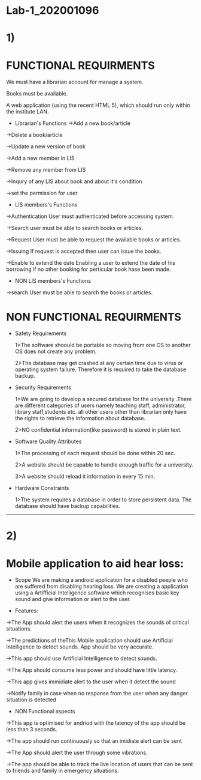 # Lab-1_202001096

# 1) 

# FUNCTIONAL REQUIRMENTS 

We must have a librarian account for manage a system.

Books must be available.

A web application (using the recent HTML 5), which should run only within the institute LAN.

* Librarian's Functions
->Add a new book/article

->Delete a book/article

->Update a new version of book

->Add a new member in LIS

->Remove any member from LIS

->Inqury of any LIS about book and about it's condition

->set the permission for user


* LIS members's Functions

->Authentication 
  User must authenticated before accessing system.

->Search
  user must be able to search books or articles.
  
->Request
  User must be able to request the available books or articles.
  
->Issuing
  If request is accepted then user can issue the books.

->Enable to extend the date
  Enabling a user to extend the date of his borrowing if no other booking for perticular book hase been made.
 
* NON LIS members's Functions

->search
  User must be able to search the books or articles.
  


# NON FUNCTIONAL REQUIRMENTS

* Safety Requirements

  1>The software shoould be portable so moving from one OS to another OS does not create any problem.
  
  2>The database may get crashed at any certain time due to virus or operating system failure. Therefore it is required to take the database backup.
  
* Security Requirements

  1>We are going to develop a secured database for the university .There are different categories of users namely teaching staff, administrator, library staff,students     etc. all other users other than librarian only have the rights to retrieve the information about database.
  
  2>NO confidential information(like password) is stored in plain text.
  
* Software Quality Attributes

  1>The processing of each request should be done within 20 sec.
  
  2>A website should be capable to handle enough traffic for a university.
  
  3>A website should reload it information in every 15 min. 
 
* Hardware Constraints

  1>The system requires a database in order to store persistent data. The database should have backup capabilities.
  
  
 ----------------------------------------------------------------------------------------------------------------------------------------------------------------------
# 2)
# Mobile application to aid hear loss:

* Scope
We are making a android application for a disabled peeple who are suffered from disabling hearing loss. We are creating a application using a Artifficial Intelligence software which recognises basic key sound and give information or alert to the user.

* Features:

->The App should alert the users when it recognizes the sounds of critical situations.

->The predictions of theThis Mobile application should use Artificial Intelligence to detect sounds. App should be very accurate.

->This app should use Artificial Intelligence to detect sounds.

->The App should consume less power and should have little latency. 

->This app gives immidiate alert to the user when it detect the sound

->Notify family in case when no response from the user when any danger situation is detected

* NON Functional aspects
 
->This app is optimised for andriod with the latency of the app should be less than 3 seconds.

->The app should run continuously so that an imidiate alert can be sent

->The App should alert the user through some vibrations.

->The app should be able to track the live location of users that can be sent to friends and family in emergency situations.

